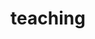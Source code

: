 ---
layout: page
title: teaching
nav: true
nav_order: 7
dropdown: true
children:
    - title: Design of lightweight and composite structures
      permalink: /dlcs/
    - title: divider
    - title: Advanced methodologies for the assesment of the fatigue response
      permalink: /amafr/
---